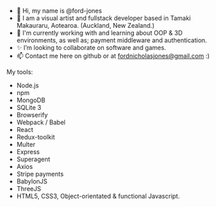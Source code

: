 - 👋 Hi, my name is @ford-jones
- 👀 I am a visual artist and fullstack developer based in Tamaki Makauraru, Aotearoa. (Auckland, New Zealand.)
- 🌱 I'm currently working with and learning about OOP & 3D environments, as well as; payment middleware and authentication.
- ✨ I’m looking to collaborate on software and games. 
- 📫 Contact me here on github or at fordnicholasjones@gmail.com :)

My tools:
+ Node.js
+ npm
+ MongoDB
+ SQLite 3
+ Browserify
+ Webpack / Babel
+ React
+ Redux-toolkit
+ Multer
+ Express 
+ Superagent
+ Axios
+ Stripe payments
+ BabylonJS
+ ThreeJS
+ HTML5, CSS3, Object-orientated & functional Javascript. 

<!---
ford-jones/ford-jones is a ✨ special ✨ repository because its `README.md` (this file) appears on your GitHub profile.
You can click the Preview link to take a look at your changes.
--->
